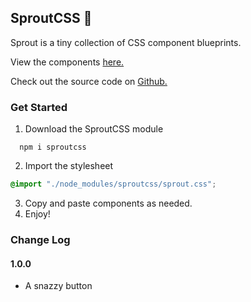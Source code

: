 ## SproutCSS 🌱

Sprout is a tiny collection of CSS component blueprints.

View the components [here.](https://sproutcss-dejmedus-vercel.app)

Check out the source code on [Github.](https://github.com/dejmedus/sproutcss)

### Get Started
1. Download the SproutCSS module

```
  npm i sproutcss
```

2. Import the stylesheet
 
``` css title="index.css"
@import "./node_modules/sproutcss/sprout.css";
```
3. Copy and paste components as needed.
4. Enjoy!

### Change Log
#### 1.0.0
- A snazzy button